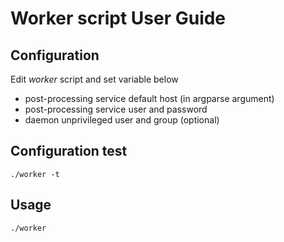 # Worker script User Guide

## Configuration

Edit *worker* script and set variable below

* post-processing service default host (in argparse argument)
* post-processing service user and password
* daemon unprivileged user and group (optional)

## Configuration test

    ./worker -t

## Usage

    ./worker

